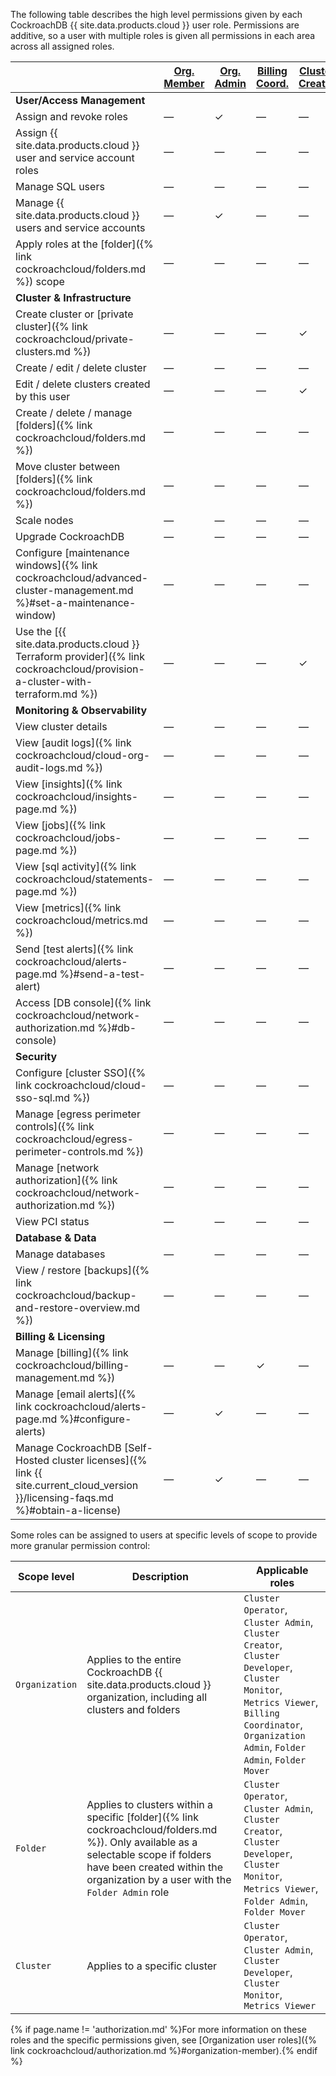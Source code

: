 The following table describes the high level permissions given by each CockroachDB {{ site.data.products.cloud }} user role. Permissions are additive, so a user with multiple roles is given all permissions in each area across all assigned roles.

<div class="roles-table" markdown="1">

|  | [Org. Member](#organization-member) | [Org. Admin](#organization-admin) | [Billing Coord.](#billing-coordinator) | [Cluster Creator](#cluster-creator) | [Cluster Operator](#cluster-operator) | [Cluster Admin](#cluster-admin) | [Cluster Developer](#cluster-developer) | [Cluster Monitor](#cluster-monitor) | [Metrics Viewer](#metrics-viewer) | [Folder Admin](#folder-admin) | [Folder Mover](#folder-mover) |
|---|-------------|-------------|------------------|------------------|-------------------|----------------|--------------------|------------------|----------------|----------------|----------------|
| **User/Access Management** |  |  |  |  |  |  |  |  |  |
| Assign and revoke roles | — | ✓ | — | — | — | ✓ | — | — | — | — | — |
| Assign {{ site.data.products.cloud }} user and service account roles | — | — | — | — | — | ✓ | — | — | — | — | — |
| Manage SQL users | — | — | — | — | — | ✓ | — | — | — | — | — |
| Manage {{ site.data.products.cloud }} users and service accounts | — | ✓ | — | — | — | ✓ | — | — | — | — | — |
| Apply roles at the [folder]({% link cockroachcloud/folders.md %}) scope | — | — | — | — | — | — | — | — | — | ✓ | — |
| **Cluster & Infrastructure** |  |  |  |  |  |  |  |  |  |
| Create cluster or [private cluster]({% link cockroachcloud/private-clusters.md %}) | — | — | — | ✓ | — | — | — | — | — | — | — |
| Create / edit / delete cluster | — | — | — | — | — | ✓ | — | — | — | — | — |
| Edit / delete clusters created by this user | — | — | — | ✓ | — | — | — | — | — | — | — |
| Create / delete / manage [folders]({% link cockroachcloud/folders.md %}) | — | — | — | — | — | — | — | — | — | ✓ | — |
| Move cluster between [folders]({% link cockroachcloud/folders.md %}) | — | — | — | — | — | — | — | — | — | — | ✓ |
| Scale nodes | — | — | — | — | ✓ | ✓ | — | — | — | — | — |
| Upgrade CockroachDB | — | — | — | — | ✓ | ✓ | — | — | — | — | — |
| Configure [maintenance windows]({% link cockroachcloud/advanced-cluster-management.md %}#set-a-maintenance-window) | — | — | — | — | ✓ | ✓ | — | — | — | — | — |
| Use the [{{ site.data.products.cloud }} Terraform provider]({% link cockroachcloud/provision-a-cluster-with-terraform.md %}) | — | — | — | ✓ | — | ✓ | — | — | — | — | — |
| **Monitoring & Observability** |  |  |  |  |  |  |  |  |  |
| View cluster details | — | — | — | — | — | — | ✓ | — | — | — | — |
| View [audit logs]({% link cockroachcloud/cloud-org-audit-logs.md %}) | — | — | — | — | ✓ | ✓ | — | — | — | — | — |
| View [insights]({% link cockroachcloud/insights-page.md %}) | — | — | — | — | ✓ | ✓ | — | ✓ | — | — | — |
| View [jobs]({% link cockroachcloud/jobs-page.md %}) | — | — | — | — | ✓ | ✓ | — | ✓ | — | — | — |
| View [sql activity]({% link cockroachcloud/statements-page.md %}) | — | — | — | — | ✓ | ✓ | — | ✓ | — | — | — |
| View [metrics]({% link cockroachcloud/metrics.md %}) | — | — | — | — | ✓ | ✓ | — | — | ✓ | — | — |
| Send [test alerts]({% link cockroachcloud/alerts-page.md %}#send-a-test-alert) | — | — | — | — | ✓ | ✓ | — | — | — | — | — |
| Access [DB console]({% link cockroachcloud/network-authorization.md %}#db-console) | — | — | — | — | ✓ | ✓ | ✓ | — | — | — | — |
| **Security** |  |  |  |  |  |  |  |  |  |
| Configure [cluster SSO]({% link cockroachcloud/cloud-sso-sql.md %}) | — | — | — | — | ✓ | ✓ | — | — | — | — | — |
| Manage [egress perimeter controls]({% link cockroachcloud/egress-perimeter-controls.md %}) | — | — | — | — | — | ✓ | — | — | — | — | — |
| Manage [network authorization]({% link cockroachcloud/network-authorization.md %}) | — | — | — | — | ✓ | ✓ | — | — | — | — | — |
| View PCI status | — | — | — | — | ✓ | ✓ | — | — | — | — | — |
| **Database & Data** |  |  |  |  |  |  |  |  |  |
| Manage databases | — | — | — | — | ✓ | ✓ | — | — | — | — | — |
| View / restore [backups]({% link cockroachcloud/backup-and-restore-overview.md %}) | — | — | — | — | ✓ | ✓ | — | — | — | — | — |
| **Billing & Licensing** |  |  |  |  |  |  |  |  |  |
| Manage [billing]({% link cockroachcloud/billing-management.md %}) | — | — | ✓ | — | — | — | — | — | — | — | — |
| Manage [email alerts]({% link cockroachcloud/alerts-page.md %}#configure-alerts) | — | ✓ | — | — | — | — | — | — | — | — | — |
| Manage CockroachDB [Self-Hosted cluster licenses]({% link {{ site.current_cloud_version }}/licensing-faqs.md %}#obtain-a-license) | — | ✓ | — | — | — | — | — | — | — | — | — |

</div>

Some roles can be assigned to users at specific levels of scope to provide more granular permission control:

| **Scope level** | **Description** | **Applicable roles** |
|---|---|---|
| `Organization` | Applies to the entire CockroachDB {{ site.data.products.cloud }} organization, including all clusters and folders | `Cluster Operator`, `Cluster Admin`, `Cluster Creator`, `Cluster Developer`, `Cluster Monitor`, `Metrics Viewer`, `Billing Coordinator`, `Organization Admin`, `Folder Admin`, `Folder Mover` |
| `Folder` | Applies to clusters within a specific [folder]({% link cockroachcloud/folders.md %}). Only available as a selectable scope if folders have been created within the organization by a user with the `Folder Admin` role | `Cluster Operator`, `Cluster Admin`, `Cluster Creator`, `Cluster Developer`, `Cluster Monitor`, `Metrics Viewer`, `Folder Admin`, `Folder Mover` |
| `Cluster` | Applies to a specific cluster | `Cluster Operator`, `Cluster Admin`, `Cluster Developer`, `Cluster Monitor`, `Metrics Viewer` |

{% if page.name != 'authorization.md' %}For more information on these roles and the specific permissions given, see [Organization user roles]({% link cockroachcloud/authorization.md %}#organization-member).{% endif %}
